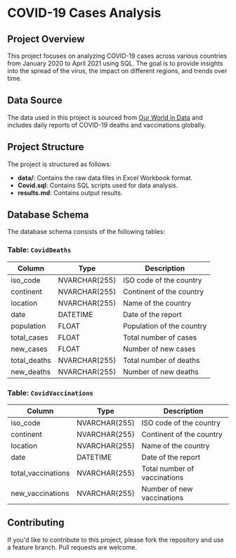 # COVID-19 Cases Analysis

## Project Overview

This project focuses on analyzing COVID-19 cases across various countries from January 2020 to April 2021 using SQL. The goal is to provide insights into the spread of the virus, the impact on different regions, and trends over time.

## Data Source

The data used in this project is sourced from [Our World in Data](https://ourworldindata.org/covid-deaths) and includes daily reports of COVID-19 deaths and vaccinations globally.

## Project Structure

The project is structured as follows:

- **data/**: Contains the raw data files in Excel Workbook format.
- **Covid.sql**: Contains SQL scripts used for data analysis.
- **results.md**: Contains output results.

## Database Schema

The database schema consists of the following tables:

### Table: `CovidDeaths`

| Column       | Type    | Description                      |
|--------------|---------|----------------------------------|
| iso_code     | NVARCHAR(255) | ISO code of the country |
| continent     | NVARCHAR(255) | Continent of the country |
| location     | NVARCHAR(255) | Name of the country |
| date     | DATETIME | Date of the report |
| population     | FLOAT | Population of the country |
| total_cases     | FLOAT | Total number of cases |
| new_cases     | FLOAT | Number of new cases |
| total_deaths     | NVARCHAR(255) | Total number of deaths |
| new_deaths     | NVARCHAR(255) | Number of new deaths |

### Table: `CovidVaccinations`

| Column       | Type    | Description                      |
|--------------|---------|----------------------------------|
| iso_code     | NVARCHAR(255) | ISO code of the country |
| continent     | NVARCHAR(255) | Continent of the country |
| location     | NVARCHAR(255) | Name of the country |
| date     | DATETIME | Date of the report |
| total_vaccinations| NVARCHAR(255) | Total number of vaccinations |
| new_vaccinations| NVARCHAR(255) | Number of new vaccinations |

## Contributing

If you'd like to contribute to this project, please fork the repository and use a feature branch. Pull requests are welcome.




